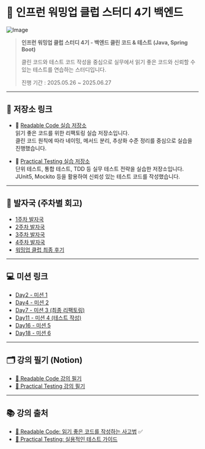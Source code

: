 # 🧊 인프런 워밍업 클럽 스터디 4기 백엔드

![Image](https://github.com/user-attachments/assets/c03d14cf-c66c-45c8-87ed-d1bf31e32166)

> **인프런 워밍업 클럽 스터디 4기 - 백엔드 클린 코드 & 테스트 (Java, Spring Boot)**
>
> 클린 코드와 테스트 코드 작성을 중심으로 실무에서 읽기 좋은 코드와 신뢰할 수 있는 테스트를 연습하는 스터디입니다.
>
> 진행 기간 : 2025.05.26 ~ 2025.06.27

---

## 🔗 저장소 링크

- 📘 [Readable Code 실습 저장소](https://github.com/syys1028/readable-code-clone)  
  읽기 좋은 코드를 위한 리팩토링 실습 저장소입니다.  
  클린 코드 원칙에 따라 네이밍, 메서드 분리, 추상화 수준 정리를 중심으로 실습을 진행했습니다.

- 🧪 [Practical Testing 실습 저장소](https://github.com/syys1028/practical-testing-clone)  
  단위 테스트, 통합 테스트, TDD 등 실무 테스트 전략을 실습한 저장소입니다.  
  JUnit5, Mockito 등을 활용하여 신뢰성 있는 테스트 코드를 작성했습니다.

---

## 🐾 발자국 (주차별 회고)
- [1주차 발자국](https://www.inflearn.com/blogs/10686)
- [2주차 발자국](https://www.inflearn.com/blogs/10871)
- [3주차 발자국](https://www.inflearn.com/blogs/11058)
- [4주차 발자국](https://www.inflearn.com/blogs/11243)
- [워밍업 클럽 최종 후기](https://www.inflearn.com/blogs/11245)

---

## 💻 미션 링크
- [Day2 - 미션 1](https://www.inflearn.com/blogs/10528)
- [Day4 - 미션 2](https://www.inflearn.com/blogs/10609)
- [Day7 - 미션 3 (최종 리팩토링)](https://github.com/syys1028/readable-code/tree/day7-mission)
- [Day11 - 미션 4 (테스트 작성)](https://github.com/syys1028/readable-code/tree/day11-mission)
- [Day16 - 미션 5](https://www.inflearn.com/blogs/11104)
- [Day18 - 미션 6](https://www.inflearn.com/blogs/11153)

---

## 🗂️ 강의 필기 (Notion)
- [📘 Readable Code 강의 필기](https://astonishing-print-3c1.notion.site/Readable-Code-2008e4df1c728074ac22e78cd6951a8d?source=copy_link)
- [🧪 Practical Testing 강의 필기](https://astonishing-print-3c1.notion.site/Practical-Testing-20a8e4df1c728083aac7cf0e64dc2361?source=copy_link)

---

## 📚 강의 출처
- [📘 Readable Code: 읽기 좋은 코드를 작성하는 사고법](https://www.inflearn.com/course/readable-code) ✅
- [🧪 Practical Testing: 실용적인 테스트 가이드](https://www.inflearn.com/course/practical-testing) 
